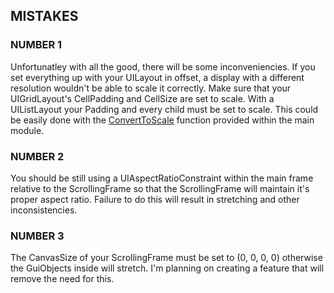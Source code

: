 ## MISTAKES
### **NUMBER 1**
Unfortunatley with all the good, there will be some inconveniencies. If you set everything up with your UILayout in offset, a display with a different resolution wouldn't be able to scale it correctly. Make sure that your UIGridLayout's CellPadding and CellSize are set to scale. With a UIListLayout your Padding and every child must be set to scale. This could be easily done with the [ConvertToScale](api.md) function provided within the main module.
### **NUMBER 2**
You should be still using a UIAspectRatioConstraint within the main frame relative to the ScrollingFrame so that the ScrollingFrame will maintain it's proper aspect ratio. Failure to do this will result in stretching and other inconsistencies.
### **NUMBER 3**
The CanvasSize of your ScrollingFrame must be set to (0, 0, 0, 0) otherwise the GuiObjects inside will stretch. I'm planning on creating a feature that will remove the need for this.